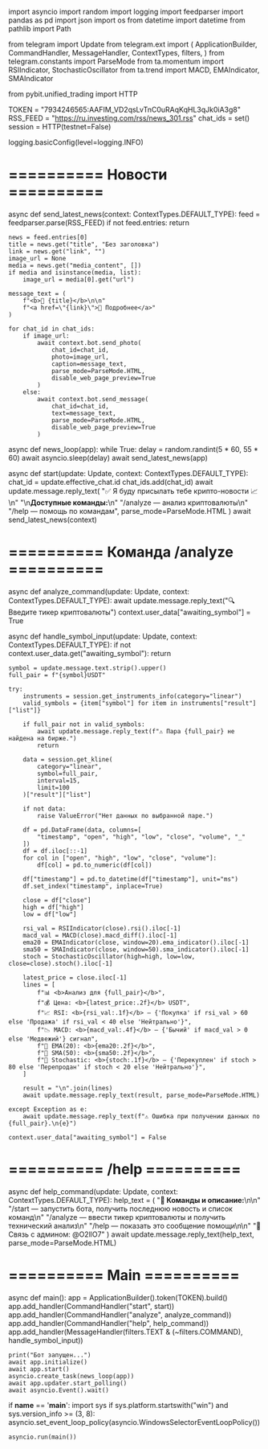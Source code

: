 import asyncio
import random
import logging
import feedparser
import pandas as pd
import json
import os
from datetime import datetime
from pathlib import Path

from telegram import Update
from telegram.ext import (
    ApplicationBuilder,
    CommandHandler,
    MessageHandler,
    ContextTypes,
    filters,
)
from telegram.constants import ParseMode
from ta.momentum import RSIIndicator, StochasticOscillator
from ta.trend import MACD, EMAIndicator, SMAIndicator

from pybit.unified_trading import HTTP

TOKEN = "7934246565:AAFIM_VD2qsLvTnC0uRAqKqHL3qJk0iA3g8"
RSS_FEED = "https://ru.investing.com/rss/news_301.rss"
chat_ids = set()
session = HTTP(testnet=False)

logging.basicConfig(level=logging.INFO)

# ========== Новости ==========
async def send_latest_news(context: ContextTypes.DEFAULT_TYPE):
    feed = feedparser.parse(RSS_FEED)
    if not feed.entries:
        return

    news = feed.entries[0]
    title = news.get("title", "Без заголовка")
    link = news.get("link", "")
    image_url = None
    media = news.get("media_content", [])
    if media and isinstance(media, list):
        image_url = media[0].get("url")

    message_text = (
        f"<b>📰 {title}</b>\n\n"
        f"<a href=\"{link}\">🔗 Подробнее</a>"
    )

    for chat_id in chat_ids:
        if image_url:
            await context.bot.send_photo(
                chat_id=chat_id,
                photo=image_url,
                caption=message_text,
                parse_mode=ParseMode.HTML,
                disable_web_page_preview=True
            )
        else:
            await context.bot.send_message(
                chat_id=chat_id,
                text=message_text,
                parse_mode=ParseMode.HTML,
                disable_web_page_preview=True
            )

async def news_loop(app):
    while True:
        delay = random.randint(5 * 60, 55 * 60)
        await asyncio.sleep(delay)
        await send_latest_news(app)

async def start(update: Update, context: ContextTypes.DEFAULT_TYPE):
    chat_id = update.effective_chat.id
    chat_ids.add(chat_id)
    await update.message.reply_text(
        "✅ Я буду присылать тебе крипто-новости 📈\n"
        "\n<b>Доступные команды:</b>\n"
        "/analyze — анализ криптовалюты\n"
        "/help — помощь по командам",
        parse_mode=ParseMode.HTML
    )
    await send_latest_news(context)

# ========== Команда /analyze ==========
async def analyze_command(update: Update, context: ContextTypes.DEFAULT_TYPE):
    await update.message.reply_text("🔍 Введите тикер криптовалюты")
    context.user_data["awaiting_symbol"] = True

async def handle_symbol_input(update: Update, context: ContextTypes.DEFAULT_TYPE):
    if not context.user_data.get("awaiting_symbol"):
        return

    symbol = update.message.text.strip().upper()
    full_pair = f"{symbol}USDT"

    try:
        instruments = session.get_instruments_info(category="linear")
        valid_symbols = {item["symbol"] for item in instruments["result"]["list"]}

        if full_pair not in valid_symbols:
            await update.message.reply_text(f"⚠️ Пара {full_pair} не найдена на бирже.")
            return

        data = session.get_kline(
            category="linear",
            symbol=full_pair,
            interval=15,
            limit=100
        )["result"]["list"]

        if not data:
            raise ValueError("Нет данных по выбранной паре.")

        df = pd.DataFrame(data, columns=[
            "timestamp", "open", "high", "low", "close", "volume", "_"
        ])
        df = df.iloc[::-1]
        for col in ["open", "high", "low", "close", "volume"]:
            df[col] = pd.to_numeric(df[col])

        df["timestamp"] = pd.to_datetime(df["timestamp"], unit="ms")
        df.set_index("timestamp", inplace=True)

        close = df["close"]
        high = df["high"]
        low = df["low"]

        rsi_val = RSIIndicator(close).rsi().iloc[-1]
        macd_val = MACD(close).macd_diff().iloc[-1]
        ema20 = EMAIndicator(close, window=20).ema_indicator().iloc[-1]
        sma50 = SMAIndicator(close, window=50).sma_indicator().iloc[-1]
        stoch = StochasticOscillator(high=high, low=low, close=close).stoch().iloc[-1]

        latest_price = close.iloc[-1]
        lines = [
            f"📊 <b>Анализ для {full_pair}</b>",
            f"💰 Цена: <b>{latest_price:.2f}</b> USDT",
            f"📈 RSI: <b>{rsi_val:.1f}</b> — {'Покупка' if rsi_val > 60 else 'Продажа' if rsi_val < 40 else 'Нейтрально'}",
            f"📉 MACD: <b>{macd_val:.4f}</b> — {'Бычий' if macd_val > 0 else 'Медвежий'} сигнал",
            f"🔹 EMA(20): <b>{ema20:.2f}</b>",
            f"🔹 SMA(50): <b>{sma50:.2f}</b>",
            f"🔄 Stochastic: <b>{stoch:.1f}</b> — {'Перекуплен' if stoch > 80 else 'Перепродан' if stoch < 20 else 'Нейтрально'}",
        ]

        result = "\n".join(lines)
        await update.message.reply_text(result, parse_mode=ParseMode.HTML)

    except Exception as e:
        await update.message.reply_text(f"⚠️ Ошибка при получении данных по {full_pair}.\n{e}")

    context.user_data["awaiting_symbol"] = False

# ========== /help ==========
async def help_command(update: Update, context: ContextTypes.DEFAULT_TYPE):
    help_text = (
        "<b>🤖 Команды и описание:</b>\n\n"
        "/start — запустить бота, получить последнюю новость и список команд\n"
        "/analyze — ввести тикер криптовалюты и получить технический анализ\n"
        "/help — показать это сообщение помощи\n\n"
        "💬 Связь с админом: @O2llO7"
    )
    await update.message.reply_text(help_text, parse_mode=ParseMode.HTML)

# ========== Main ==========
async def main():
    app = ApplicationBuilder().token(TOKEN).build()
    app.add_handler(CommandHandler("start", start))
    app.add_handler(CommandHandler("analyze", analyze_command))
    app.add_handler(CommandHandler("help", help_command))
    app.add_handler(MessageHandler(filters.TEXT & (~filters.COMMAND), handle_symbol_input))

    print("Бот запущен...")
    await app.initialize()
    await app.start()
    asyncio.create_task(news_loop(app))
    await app.updater.start_polling()
    await asyncio.Event().wait()

if __name__ == '__main__':
    import sys
    if sys.platform.startswith("win") and sys.version_info >= (3, 8):
        asyncio.set_event_loop_policy(asyncio.WindowsSelectorEventLoopPolicy())

    asyncio.run(main())
